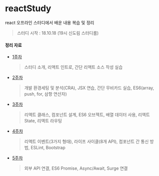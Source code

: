 # reactStudy
react 오프라인 스터디에서 배운 내용 복습 및 정리

> 스터디 시작 : 18.10.18 (19시 신도림 스터디룸)



#### 정리 자료

- [1주차](https://github.com/kim6394/reactStudy/tree/master/1week)

  > 스터디 소개, 리액트 인트로, 간단 리액트 소스 작성 실습

- [2주차](https://github.com/kim6394/reactStudy/tree/master/2week)

  > 개발 환경세팅 및 분석(CRA), JSX 연습, 간단 무비카드 실습, ES6(array, push, for, 삼항 연산자)

- [3주차](https://github.com/kim6394/reactStudy/tree/master/3week)

  > 리액트 클래스, 컴포넌트 설계, ES6 오브젝트, 배열 데이터 사용, 리액트 State, 리액트 라우팅

- [4주차](https://github.com/kim6394/reactStudy/tree/master/4week/four_1)

  > 리액트 이벤트(3가지 형태), 라이프 사이클(8개 API), 컴포넌트 간 통신 방법, ESLint, Bootstrap

- [5주차](https://github.com/kim6394/reactStudy/tree/master/5week)

  > 외부 API 연결, ES6 Promise, Async/Await, Surge 연결

